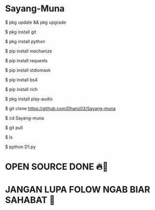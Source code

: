 # Sayang-Muna

$ pkg update && pkg upgrade

$ pkg install git

$ pkg install python

$ pip install mechanize

$ pip install requests

$ pip install stdiomask

$ pip install bs4

$ pip install rich

$ pkg install play-audio

$ git clone https://github.com/Dhanz03/Sayang-muna

$ cd Sayang-muna

$ git pull

$ ls

$ python D1.py

# OPEN SOURCE DONE 🔥🚬

# JANGAN LUPA FOLOW NGAB BIAR SAHABAT 💖
